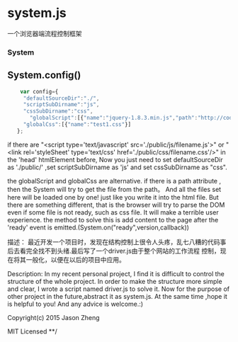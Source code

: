 # system.js
一个浏览器端流程控制框架
### System
 
## System.config()
```js
    var config={
  	 "defaultSourceDir":"./", 
	 "scriptSubDirname":"js", 
	 "cssSubDirname":"css", 
       "globalScript":[{"name":"jquery-1.8.3.min.js","path":"http://code.jquery.com/jquery-1.8.3.min.js"},{"name":"test1.js"}],
  	 "globalCss":[{"name":"test1.css"}]
   };
```
  if there are  "\<script type='text/javascript' src='./public/js/filename.js'></script>" 
  or "\<link rel='styleSheet'  type='text/css' href='./public/css/filename.css'/>" in the 'head' htmlElement before,
  Now you just need to set defaultSourceDir as './public/' ,set scriptSubDirname as 'js' and set cssSubDirname as "css".
   
   the globalScript and globalCss are alternative. if there is a path attribute , then the System will try to get the
   file from the path。
   And all the files set here will be loaded one by one! just like you write it into the html file.
   But there are something different, that is the browser will try to parse the DOM even if some file is not ready,
   such as css file. It will make a  terrible user experience.
   the method to solve this is add content to the page after the 'ready' event is emitted.(System.on("ready",version,callback))
 
描述：
最近开发一个项目时，发现在结构控制上很令人头疼，乱七八糟的代码事后去看完全找不到头绪.最后写了一个driver.js由于整个网站的工作流程
控制，现在将其一般化，以便在以后的项目中应用。

Description:
In my recent personal project, I find it is difficult to control the structure of the whole project. In order to make the structure more  simple and clear, I wrote
a script named driver.js to  solve it. Now for the purpose of other project in the future,abstract it as system.js.  At the same time ,hope it  is helpful to you! And any
advice is welcome.:)


Copyright(c) 2015 Jason Zheng

MIT Licensed
 **/

